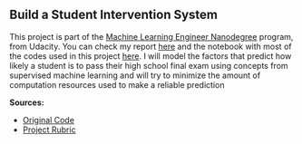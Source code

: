 Build a Student Intervention System
--------------------------


This project is part of the [Machine Learning Engineer Nanodegree](https://www.udacity.com/course/machine-learning-engineer-nanodegree--nd009) program, from Udacity. You can check my report <a href="https://www.dropbox.com/s/18r3oqt706gwmxj/building-student-intervention.pdf?dl=0" target="_blank">here</a> and the notebook with most of the codes used in this project <a href="http://nbviewer.jupyter.org/github/ucaiado/Student_Intervention/blob/master/student_intervention.ipynb" target="_blank">here</a>. I will model the factors that predict how likely a student is to pass their high school final exam using concepts from supervised machine learning and will try to minimize the amount of computation resources used to make a reliable prediction


<b>Sources:</b>

- [Original Code](https://github.com/udacity/machine-learning/tree/master/projects/student_intervention)
- [Project Rubric](https://docs.google.com/document/d/1eyMT5SkhK4qiiFfTz1TrSnSqkV9gbH8g0Jfh3kW6apI/pub?embedded=true)
